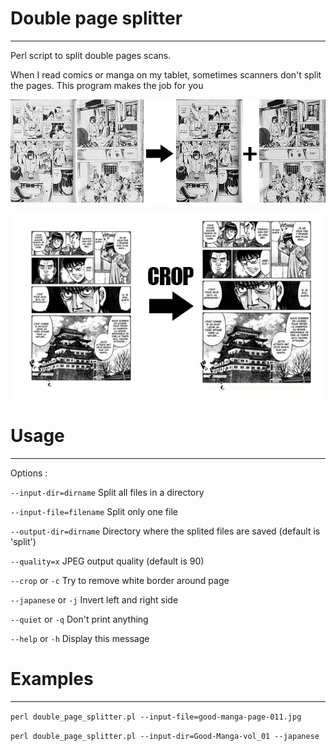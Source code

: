 # Double page splitter
----------------------
Perl script to split double pages scans.

When I read comics or manga on my tablet, sometimes scanners don't split the pages.
This program makes the job for you

![Basic Example](gfx/basic_usage.jpg?raw=true "Basic Example")

![Crop Example](gfx/crop_usage.jpg?raw=true "Crop Example")

# Usage
-------
Options :

`--input-dir=dirname`
	Split all files in a directory

`--input-file=filename`
	Split only one file

`--output-dir=dirname`
	Directory where the splited files are saved (default is 'split')

`--quality=x`
	JPEG output quality (default is 90)

`--crop` or `-c`
	Try to remove white border around page

`--japanese` or `-j`
	Invert left and right side

`--quiet` or `-q`
	Don't print anything

`--help` or `-h`
	Display this message

# Examples
----------
`perl double_page_splitter.pl --input-file=good-manga-page-011.jpg`

`perl double_page_splitter.pl --input-dir=Good-Manga-vol_01 --japanese`